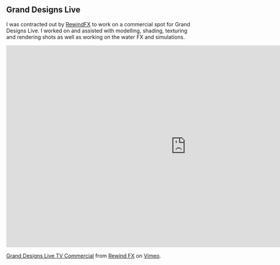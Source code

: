 ## Grand Designs Live

I was contracted out by [RewindFX](http://www.rewindfx.com) to work on 
a commercial spot for Grand Designs Live. I worked on and assisted with 
modelling, shading, texturing and rendering shots as well as working on 
the water FX and simulations.

<div class="video-responsive">
<iframe src="https://player.vimeo.com/video/22563139?title=0&amp;byline=0&amp;portrait=0&amp;color=ff008c" width="960" height="540" frameborder="0" webkitallowfullscreen mozallowfullscreen allowfullscreen></iframe> <p><a href="http://vimeo.com/22563139">Grand Designs Live TV Commercial</a> from <a href="http://vimeo.com/rewindfx">Rewind FX</a> on <a href="https://vimeo.com">Vimeo</a>.</p>
</div>